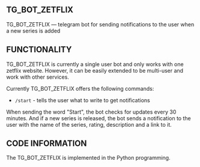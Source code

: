 ## TG_BOT_ZETFLIX

TG_BOT_ZETFLIX — telegram bot for sending notifications to the user when a new series is added


## FUNCTIONALITY

TG_BOT_ZETFLIX is currently a single user bot and only works with one zetflix website. However, it can be easily extended to be multi-user and work with other services.

Currently TG_BOT_ZETFLIX offers the following commands:


- `/start` - tells the user what to write to get notifications</li>


When sending the word "Start", the bot checks for updates every 30 minutes. And if a new series is released, the bot sends a notification to the user with the name of the series, rating, description and a link to it.


## CODE INFORMATION

The TG_BOT_ZETFLIX is implemented in the Python programming.
